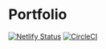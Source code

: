 # Portfolio

[![Netlify Status](https://api.netlify.com/api/v1/badges/80416ed4-79af-48df-b07c-51beeb7ac27d/deploy-status)](https://app.netlify.com/sites/gifted-brattain-70e79d/deploys)
[![CircleCI](https://circleci.com/gh/kevinydhan/portfolio.svg?style=shield)](https://circleci.com/gh/kevinydhan/portfolio)
